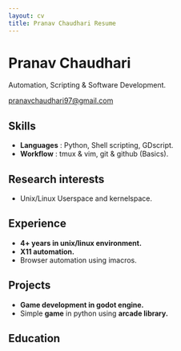 ```yaml
---
layout: cv
title: Pranav Chaudhari Resume
---
```


# Pranav Chaudhari
Automation, Scripting & Software Development.
<div id="webaddress">
<a href="pranavchaudhari97@gmail.com">pranavchaudhari97@gmail.com</a>
</div>

## Skills

- **Languages** : Python, Shell scripting, GDscript.
- **Workflow**  : tmux & vim, git & github (Basics).

## Research interests

- Unix/Linux Userspace and kernelspace.

## Experience

- **4+ years in unix/linux environment.**
- **X11 automation.**
- Browser automation using imacros.

## Projects

- **Game development in godot engine.**
- Simple **game** in python using **arcade library.**

## Education




<!-- ### Footer

Last updated: May 2013 -->
